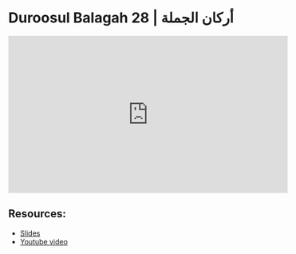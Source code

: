 # Duroosul Balagah 28 | أركان الجملة
                
<iframe width="560" height="315" src="https://www.youtube-nocookie.com/embed/73xiZKrpgmY?start=0" frameborder="0" allow="accelerometer; autoplay; encrypted-media; gyroscope; picture-in-picture" allowfullscreen="allowfullscreen">
</iframe><BR>

## Resources:
- [Slides](https://github.com/arshare/resources_balagha_pdfs)
- [Youtube video](https://www.youtube.com/watch?v=73xiZKrpgmY&list=PLzn0qdi6JpdvvXVuJ7kIusNquSxeyKJvc)

